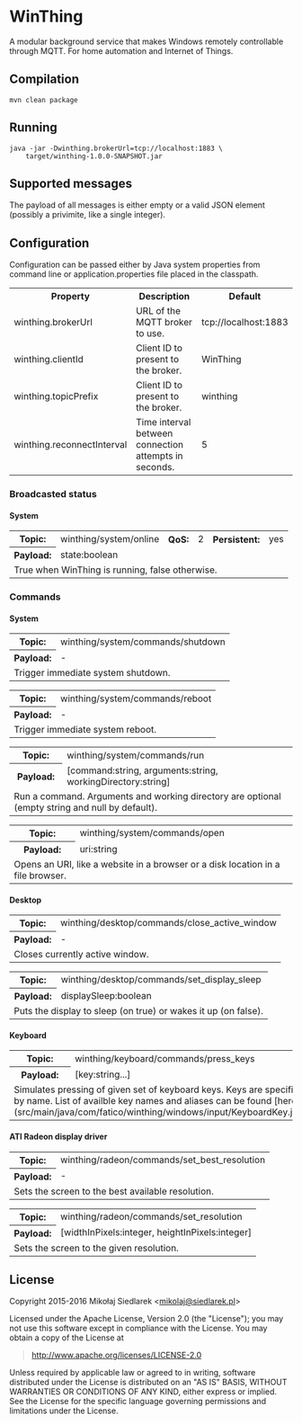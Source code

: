 # WinThing

A modular background service that makes Windows remotely controllable
through MQTT. For home automation and Internet of Things.

## Compilation

    mvn clean package

## Running

    java -jar -Dwinthing.brokerUrl=tcp://localhost:1883 \
        target/winthing-1.0.0-SNAPSHOT.jar

## Supported messages

The payload of all messages is either empty or a valid JSON element
(possibly a privimite, like a single integer).

## Configuration

Configuration can be passed either by Java system properties from command line or application.properties file placed in the classpath.

<table>
<tr><th>Property</th><th>Description</th><th>Default</th>
<tr><td> winthing.brokerUrl </td><td> URL of the MQTT broker to use. </td><td> tcp://localhost:1883 </td></tr>
<tr><td> winthing.clientId </td><td> Client ID to present to the broker. </td><td> WinThing </td></tr>
<tr><td> winthing.topicPrefix </td><td> Client ID to present to the broker. </td><td> winthing </td></tr>
<tr><td> winthing.reconnectInterval </td><td> Time interval between connection attempts in seconds. </td><td> 5 </td></tr>
</table>

### Broadcasted status

#### System

<table><tr>
  <th>Topic:</th><td> winthing/system/online </td>
  <th>QoS:</th><td> 2 </td>
  <th>Persistent:</th><td> yes </td>
</tr><tr>
  <th>Payload:</th><td colspan="5"> state:boolean </td>
</tr><tr><td colspan="6">
  True when WinThing is running, false otherwise.
</td></tr></table>

### Commands

#### System

<table><tr>
  <th>Topic:</th><td> winthing/system/commands/shutdown </td>
</tr><tr>
  <th>Payload:</th><td>-</td>
</tr><tr><td colspan="2">
  Trigger immediate system shutdown.
</td></tr></table>

<table><tr>
  <th>Topic:</th><td> winthing/system/commands/reboot </td>
</tr><tr>
  <th>Payload:</th><td>-</td>
</tr><tr><td colspan="2">
  Trigger immediate system reboot.
</td></tr></table>

<table><tr>
  <th>Topic:</th><td> winthing/system/commands/run </td>
</tr><tr>
  <th>Payload:</th><td>[command:string, arguments:string, workingDirectory:string]</td>
</tr><tr><td colspan="2">
  Run a command. Arguments and working directory are optional (empty string and null by default).
</td></tr></table>

<table><tr>
  <th>Topic:</th><td> winthing/system/commands/open </td>
</tr><tr>
  <th>Payload:</th><td>uri:string</td>
</tr><tr><td colspan="2">
  Opens an URI, like a website in a browser or a disk location in a file browser.
</td></tr></table>

#### Desktop

<table><tr>
  <th>Topic:</th><td> winthing/desktop/commands/close_active_window </td>
</tr><tr>
  <th>Payload:</th><td>-</td>
</tr><tr><td colspan="2">
  Closes currently active window.
</td></tr></table>

<table><tr>
  <th>Topic:</th><td> winthing/desktop/commands/set_display_sleep </td>
</tr><tr>
  <th>Payload:</th><td>displaySleep:boolean</td>
</tr><tr><td colspan="2">
  Puts the display to sleep (on true) or wakes it up (on false).
</td></tr></table>

#### Keyboard

<table><tr>
  <th>Topic:</th><td> winthing/keyboard/commands/press_keys </td>
</tr><tr>
  <th>Payload:</th><td>[key:string...]</td>
</tr><tr><td colspan="2">
  Simulates pressing of given set of keyboard keys. Keys are specified by name.
  List of availble key names and aliases can be found
  [here](src/main/java/com/fatico/winthing/windows/input/KeyboardKey.java).
</td></tr></table>

#### ATI Radeon display driver

<table><tr>
  <th>Topic:</th><td> winthing/radeon/commands/set_best_resolution </td>
</tr><tr>
  <th>Payload:</th><td>-</td>
</tr><tr><td colspan="2">
  Sets the screen to the best available resolution.
</td></tr></table>

<table><tr>
  <th>Topic:</th><td> winthing/radeon/commands/set_resolution </td>
</tr><tr>
  <th>Payload:</th><td>[widthInPixels:integer, heightInPixels:integer]</td>
</tr><tr><td colspan="2">
  Sets the screen to the given resolution.
</td></tr></table>

## License

Copyright 2015-2016 Mikołaj Siedlarek &lt;mikolaj@siedlarek.pl&gt;

Licensed under the Apache License, Version 2.0 (the "License");
you may not use this software except in compliance with the License.
You may obtain a copy of the License at

> http://www.apache.org/licenses/LICENSE-2.0

Unless required by applicable law or agreed to in writing, software
distributed under the License is distributed on an "AS IS" BASIS,
WITHOUT WARRANTIES OR CONDITIONS OF ANY KIND, either express or implied.
See the License for the specific language governing permissions and
limitations under the License.
